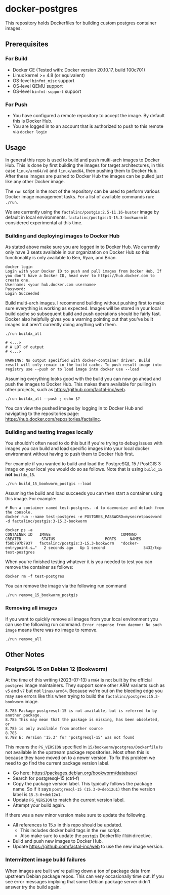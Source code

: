 # docker-postgres

This repository holds Dockerfiles for building custom postgres container images.

## Prerequisites

### For Build

* Docker CE (Tested with: Docker version 20.10.17, build 100c701)
* Linux kernel >= 4.8 (or equivalent)
* OS-level `binfmt_misc` support
* OS-level QEMU support
* OS-level `binfmt-support` support

### For Push

* You have configured a remote repository to accept the image. By default this is Docker Hub.
* You are logged in to an account that is authorized to push to this remote via `docker login`

## Usage

In general this repo is used to build and push multi-arch images to Docker Hub. This is done by first building the images for target architectures, in this case `linux/arm64/v8` and `linux/amd64`, then pushing them to Docker Hub. After these images are pushed to Docker Hub the images can be pulled just like any other Docker image.

The `run` script in the root of the repository can be used to perform various Docker image management tasks. For a list of available commands run: `./run`.

We are currently using the `factalinc/postgis:2.5-11.16-buster` image by default in local environments. `factalinc/postgis:3-15.3-bookworm` is considered experimental at this time.

### Building and deploying images to Docker Hub

As stated above make sure you are logged in to Docker Hub. We currently only have 3 seats available in our organization on Docker Hub so this functionality is only available to Ben, Ryan, and Brian.
```
docker login
Login with your Docker ID to push and pull images from Docker Hub. If you don't have a Docker ID, head over to https://hub.docker.com to create one.
Username: <your hub.docker.com username>
Password: 
Login Succeeded
```

Build multi-arch images. I recommend building without pushing first to make sure everything is working as expected. Images will be stored in your local build cache so subsequent build and push operations should be fairly fast. Docker also helpfully gives you a warning pointing out that you've built images but aren't currently doing anything with them.
```
./run buildx_all

# <...>
# A LOT of output
# <...>

WARNING: No output specified with docker-container driver. Build result will only remain in the build cache. To push result image into registry use --push or to load image into docker use --load
```

Assuming everything looks good with the build you can now go ahead and push the images to Docker Hub. This makes them available for pulling in other projects, such as https://github.com/factal-inc/web.
```
./run buildx_all --push ; echo $?
```

You can view the pushed images by logging in to Docker Hub and navigating to the repositories page: https://hub.docker.com/repositories/factalinc.

### Building and testing images locally

You shouldn't often need to do this but if you're trying to debug issues with images you can build and load specific images into your local docker environment without having to push them to Docker Hub first.

For example if you wanted to build and load the PostgreSQL 15 / PostGIS 3 image on your local you would do so as follows. Note that is using `build_15` **not** `buildx_15`.
```
./run build_15_bookworm_postgis --load
```

Assuming the build and load succeeds you can then start a container using this image. For example:
```
# Run a container named test-postgres. -d to daemonize and detach from the console.
docker run --name test-postgres -e POSTGRES_PASSWORD=mysecretpassword -d factalinc/postgis:3-15.3-bookworm

docker ps -a
CONTAINER ID   IMAGE                               COMMAND                  CREATED         STATUS                      PORTS      NAMES
f50b797b7937   factalinc/postgis:3-15.3-bookworm   "docker-entrypoint.s…"   2 seconds ago   Up 1 second                 5432/tcp   test-postgres
```

When you're finished testing whatever it is you needed to test you can remove the container as follows:
```
docker rm -f test-postgres
```

You can remove the image via the following run command
```
./run remove_15_bookworm_postgis
```

### Removing all images

If you want to quickly remove all images from your local environment you can use the following run command. `Error response from daemon: No such image` means there was no image to remove.
```
./run remove_all
```

## Other Notes

### PostgreSQL 15 on Debian 12 (Bookworm)

At the time of this writing (2023-07-13) `arm64` is not built by the official `postgres` image maintainers. They support some other ARM variants such as `v5` and `v7` but not `linux/arm64`. Because we're out on the bleeding edge you may see errors like this when trying to build the `factalinc/postgres:15.3-bookworm` image.

```
8.785 Package postgresql-15 is not available, but is referred to by another package.
8.785 This may mean that the package is missing, has been obsoleted, or
8.785 is only available from another source
8.785 
8.788 E: Version '15.3' for 'postgresql-15' was not found
```

This means the `PG_VERSION` specified in `15/bookworm/postgres/Dockerfile` is not available in the upstream package repositories. Most often this is because they have moved on to a newer version. To fix this problem we need to go find the current package version label.

* Go here: https://packages.debian.org/bookworm/database/
* Search for postgresql-15 (ctrl-f)
* Copy the package version label. This typically follows the package name. So if it says `postgresql-15 (15.3-0+deb12u1)` then the version label is `15.3-0+deb12u1`.
* Update `PG_VERSION` to match the current version label.
* Attempt your build again.

If there was a new minor version make sure to update the following.
* All references to 15.x in this repo should be updated.
  * This includes docker build tags in the `run` script.
  * Also make sure to update the `postgis` Dockerfile `FROM` directive.
* Build and push new images to Docker Hub.
* Update https://github.com/factal-inc/web to use the new image version.

### Intermittent image build failures

When images are built we're pulling down a ton of package data from upstream Debian package repos. This can very occasionally time out. If you see error messages implying that some Debian package server didn't answer try the build again.
